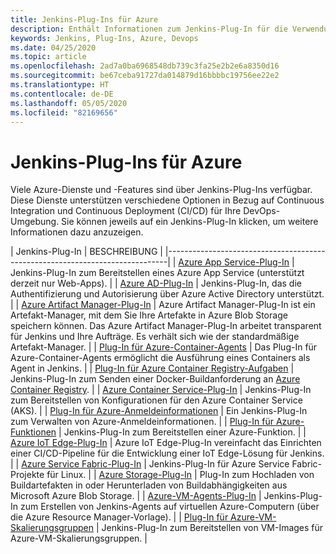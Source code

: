 ```yaml
---
title: Jenkins-Plug-Ins für Azure
description: Enthält Informationen zum Jenkins-Plug-In für die Verwendung mit Azure.
keywords: Jenkins, Plug-Ins, Azure, Devops
ms.date: 04/25/2020
ms.topic: article
ms.openlocfilehash: 2ad7a0ba6968548db739c3fa25e2b2e6a8350d16
ms.sourcegitcommit: be67ceba91727da014879d16bbbbc19756ee22e2
ms.translationtype: HT
ms.contentlocale: de-DE
ms.lasthandoff: 05/05/2020
ms.locfileid: "82169656"
---
```

# <a name="jenkins-plug-ins-for-azure"></a>Jenkins-Plug-Ins für Azure

Viele Azure-Dienste und -Features sind über Jenkins-Plug-Ins verfügbar. Diese Dienste unterstützen verschiedene Optionen in Bezug auf Continuous Integration und Continuous Deployment (CI/CD) für Ihre DevOps-Umgebung. Sie können jeweils auf ein Jenkins-Plug-In klicken, um weitere Informationen dazu anzuzeigen.

| Jenkins-Plug-In | BESCHREIBUNG                                   |
|------------------------------------------------------------------------------|
| [Azure App Service-Plug-In](https://plugins.jenkins.io/azure-app-service)     | Jenkins-Plug-In zum Bereitstellen eines Azure App Service (unterstützt derzeit nur Web-Apps). | 
| [Azure AD-Plug-In](https://plugins.jenkins.io/azure-ad)                       | Jenkins-Plug-In, das die Authentifizierung und Autorisierung über Azure Active Directory unterstützt. | 
| [Azure Artifact Manager-Plug-In](https://plugins.jenkins.io/azure-artifact-manager) | Azure Artifact Manager-Plug-In ist ein Artefakt-Manager, mit dem Sie Ihre Artefakte in Azure Blob Storage speichern können. Das Azure Artifact Manager-Plug-In arbeitet transparent für Jenkins und Ihre Aufträge. Es verhält sich wie der standardmäßige Artefakt-Manager. | 
| [Plug-In für Azure-Container-Agents](https://plugins.jenkins.io/azure-container-agents) | Das Plug-In für Azure-Container-Agents ermöglicht die Ausführung eines Containers als Agent in Jenkins. | 
| [Plug-In für Azure Container Registry-Aufgaben](https://plugins.jenkins.io/azure-container-registry-tasks)       | Jenkins-Plug-In zum Senden einer Docker-Buildanforderung an [Azure Container Registry](/azure/container-registry/container-registry-tasks-overview). |
| [Azure Container Service-Plug-In](https://plugins.jenkins.io/azure-acs)       | Jenkins-Plug-In zum Bereitstellen von Konfigurationen für den Azure Container Service (AKS). | 
| [Plug-In für Azure-Anmeldeinformationen](https://plugins.jenkins.io/azure-credentials)      | Ein Jenkins-Plug-In zum Verwalten von Azure-Anmeldeinformationen. | 
| [Plug-In für Azure-Funktionen](https://plugins.jenkins.io/azure-function)           | Jenkins-Plug-In zum Bereitstellen einer Azure-Funktion. | 
| [Azure IoT Edge-Plug-In](https://plugins.jenkins.io/azure-iot-edge)           | Azure IoT Edge-Plug-In vereinfacht das Einrichten einer CI/CD-Pipeline für die Entwicklung einer IoT Edge-Lösung für Jenkins. | 
| [Azure Service Fabric-Plug-In](https://plugins.jenkins.io/service-fabric)     | Jenkins-Plug-In für Azure Service Fabric-Projekte für Linux. |
| [Azure Storage-Plug-In](https://plugins.jenkins.io/windows-azure-storage)     | Plug-In zum Hochladen von Buildartefakten in oder Herunterladen von Buildabhängigkeiten aus Microsoft Azure Blob Storage. | 
| [Azure-VM-Agents-Plug-In](https://plugins.jenkins.io/azure-vm-agents)         | Jenkins-Plug-In zum Erstellen von Jenkins-Agents auf virtuellen Azure-Computern (über die Azure Resource Manager-Vorlage). | 
| [Plug-In für Azure-VM-Skalierungsgruppen](https://plugins.jenkins.io/azure-vmss)           | Jenkins-Plug-In zum Bereitstellen von VM-Images für Azure-VM-Skalierungsgruppen. | 